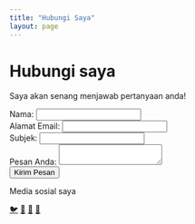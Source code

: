 ```yaml
---
title: "Hubungi Saya"
layout: page
---
```

<div class="flex flex-col items-center min-h-screen bg-gray-900 text-white py-12 px-4">
    <!-- Judul -->
    <h1 class="text-5xl font-bold tracking-wide text-gray-100">Hubungi saya</h1>
    <p class="text-gray-400 mt-2">Saya akan senang menjawab pertanyaan anda!</p>   
    <!-- Formulir -->
    <form class="mt-6 bg-gray-800 p-6 w-full max-w-lg rounded-lg shadow-lg">
        <div class="mb-4">
            <label for="name" class="block text-white mb-1">Nama:</label>
            <input type="text" id="name" name="name" required class="w-full p-3 border rounded bg-gray-700 text-white focus:outline-none focus:ring-2 focus:ring-blue-500">
        </div>
        <div class="mb-4">
            <label for="email" class="block text-white mb-1">Alamat Email:</label>
            <input type="email" id="email" name="email" required class="w-full p-3 border rounded bg-gray-700 text-white focus:outline-none focus:ring-2 focus:ring-blue-500">
        </div>
        <div class="mb-4">
            <label for="subject" class="block text-white mb-1">Subjek:</label>
            <input type="text" id="subject" name="subject" required class="w-full p-3 border rounded bg-gray-700 text-white focus:outline-none focus:ring-2 focus:ring-blue-500">
        </div>
        <div class="mb-4">
            <label for="message" class="block text-white mb-1">Pesan Anda:</label>
            <textarea id="message" name="message" required class="w-full p-3 border rounded bg-gray-700 text-white focus:outline-none focus:ring-2 focus:ring-blue-500"></textarea>
        </div>
        <button type="submit" class="w-full bg-blue-500 text-white p-3 rounded-lg hover:bg-blue-600 transition duration-300">Kirim Pesan</button>
    </form>
    <!-- Bagian Sosial Media -->
    <div class="mt-8">
        <p class="text-gray-400">Media sosial saya</p>
        <div class="flex flex-col items-center space-y-2 mt-2">
            <a href="https://x.com/AadyprazZy" class="text-gray-400 text-2xl hover:text-blue-400">🐦</a>
            <a href="mailto:prasetyaadhi398@gmail.com" class="text-gray-400 text-2xl hover:text-blue-400">📘</a>
            <a href="https://github.com/adiprasetyo045" class="text-gray-400 text-2xl hover:text-blue-400">🐙</a>
            <a href="https://www.instagram.com/adiprasetyo/" class="text-gray-400 text-2xl hover:text-blue-400">📸</a>
        </div>
    </div>
</div>
